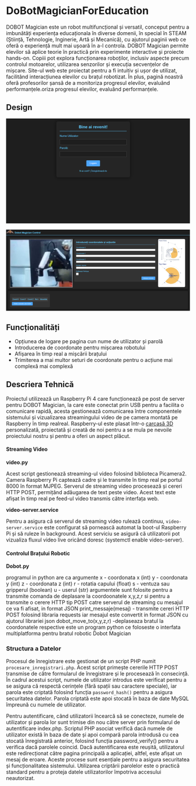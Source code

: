 # DoBotMagicianForEducation

DOBOT Magician este un robot multifuncțional și versatil, conceput pentru a imbunătăți experiența educaționala în diverse domenii, în special în STEAM (Știință, Tehnologie, Inginerie, Artă și Mecanică), cu ajutorul paginii web ce oferă o experiență mult mai ușoară în a-l controla. DOBOT Magician permite elevilor să aplice teorie în practică prin experimente interactive și proiecte hands-on. Copiii pot explora funcționarea roboților, inclusiv aspecte precum controlul motoarelor, utilizarea senzorilor și execuția secvențelor de mișcare. Site-ul web este proiectat pentru a fi intuitiv și ușor de utilizat, facilitând interacțiunea elevilor cu brațul robotizat. În plus, pagină noastră oferă profesorilor șansă de a monitoriza progresul elevilor, evaluând performanțele.oriza progresul elevilor, evaluând performanțele.

## Design

![Screenshot](var/www/html/img/SitePreviewLogare.png)

![Screenshot](var/www/html/img/SitePreview.png)

## Funcționalități
- Opțiunea de logare pe pagina cun nume de utilizator și parolă
- Introducerea de coordonate pentru mișcarea robotului
- Afișarea în timp real a mișcării brațului
- Trimiterea a mai multor seturi de coordonate pentru o acțiune mai complexă mai complexă

## Descriera Tehnică

Proiectul utilizează un Raspberry Pi 4 care funcționează pe post de server pentru DOBOT Magician, la care este conectat prin USB pentru a facilita o comunicare rapidă, acesta gestionează comunicarea între componentele sistemului și vizualizarea streamingului video de pe camera montată pe Raspberry în timp realreal. Raspberry-ul este plasat într-o [carcasă 3D](RaspiCase.step) personalizată, proiectată și creată de noi pentru a se mula pe nevoile proiectului nostru și pentru a oferi un aspect plăcut.

#### Streaming Video

**video.py**

Acest script gestionează streaming-ul video folosind biblioteca Picamera2. Camera Raspberry Pi captează cadre și le transmite în timp real pe portul 8000 în format MJPEG. Serverul de streaming video procesează și cereri HTTP POST, permițând adăugarea de text peste video. Acest text este afișat în timp real pe feed-ul video transmis către interfața web.

**video-server.service**

Pentru a asigura că serverul de streaming video rulează continuu, `video-server.service` este configurat să pornească automat la boot-ul Raspberry Pi și să ruleze în background. Acest serviciu se asigură că utilizatorii pot vizualiza fluxul video live oricând doresc (systemctl enable video-server).

#### Controlul Brațului Robotic

**Dobot.py**

programul in python are ca argumente 
x - coordonata x (int)
y - coordonata y (int)
z - coordonata z (int)
r - rotatia capului (float)
s - ventuza sau gripperul (boolean)
u - userul (str)
argumentele sunt folosite pentru a transmite comanda de deplasare la coordoonatele x,y,z,r si pentru a transmite o cerere HTTP tip POST catre serverul de streaming cu mesajul ce va fi afisat, in format JSON
print_messaje(mesaj) - transmite cereri HTTP POST folosind libraria requests iar mesajul este convertit in format JSON cu ajutorul librariei json
dobot_move_to(x,y,z,r) -deplaseaza bratul la coordonatele respective este un program python ce foloseste o interfata multiplatforma pentru bratul robotic Dobot Magician

### Structura a Datelor

Procesul de înregistrare este gestionat de un script PHP numit `procesare_inregistrari.php`. Acest script primește cererile HTTP POST transmise de către formularul de înregistrare și le procesează în consecință. În cadrul acestui script, numele de utilizator introdus este verificat pentru a se asigura că respectă cerințele (fără spații sau caractere speciale), iar parola este criptată folosind funcția `password_hash()` pentru a asigura securitatea datelor. Parola criptată este apoi stocată în baza de date MySQL împreună cu numele de utilizator.


Pentru autentificare, când utilizatorii încearcă să se conecteze, numele de utilizator și parola lor sunt trimise din nou către server prin formularul de autentificare index.php. Scriptul PHP asociat verifică dacă numele de utilizator există în baza de date și apoi compară parola introdusă cu cea stocată înregistrată anterior, folosind funcția password_verify() pentru a verifica dacă parolele coincid. Dacă autentificarea este reușită, utilizatorul este redirecționat către pagina principală a aplicației, altfel, este afișat un mesaj de eroare.
Aceste procese sunt esențiale pentru a asigura securitatea și funcționalitatea sistemului. Utilizarea criptării parolelor este o practică standard pentru a proteja datele utilizatorilor împotriva accesului neautorizat.

